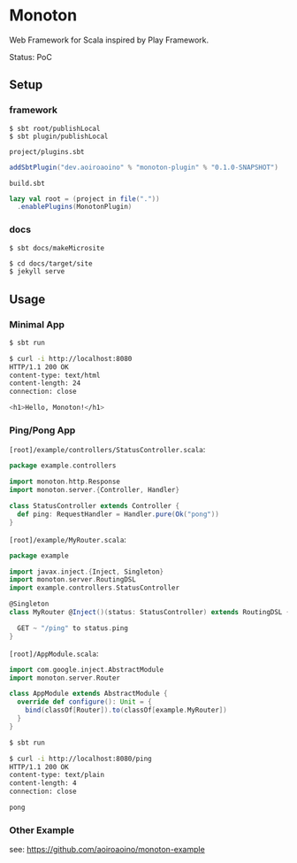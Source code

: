 # Monoton

Web Framework for Scala inspired by Play Framework.

Status: PoC

## Setup

### framework

```sbtshell
$ sbt root/publishLocal
$ sbt plugin/publishLocal
```

`project/plugins.sbt`

```scala
addSbtPlugin("dev.aoiroaoino" % "monoton-plugin" % "0.1.0-SNAPSHOT")
```

`build.sbt`

```scala
lazy val root = (project in file("."))
  .enablePlugins(MonotonPlugin)
```

### docs

```sbtshell
$ sbt docs/makeMicrosite
```

```bash
$ cd docs/target/site
$ jekyll serve
```

## Usage

### Minimal App

```bash
$ sbt run
```

```bash
$ curl -i http://localhost:8080
HTTP/1.1 200 OK
content-type: text/html
content-length: 24
connection: close

<h1>Hello, Monoton!</h1>
```

### Ping/Pong App

`[root]/example/controllers/StatusController.scala`:

```scala
package example.controllers

import monoton.http.Response
import monoton.server.{Controller, Handler}

class StatusController extends Controller {
  def ping: RequestHandler = Handler.pure(Ok("pong"))
}
```

`[root]/example/MyRouter.scala`:

```scala
package example

import javax.inject.{Inject, Singleton}
import monoton.server.RoutingDSL
import example.controllers.StatusController

@Singleton
class MyRouter @Inject()(status: StatusController) extends RoutingDSL {

  GET ~ "/ping" to status.ping
}
```

`[root]/AppModule.scala`:

```scala
import com.google.inject.AbstractModule
import monoton.server.Router

class AppModule extends AbstractModule {
  override def configure(): Unit = {
    bind(classOf[Router]).to(classOf[example.MyRouter])
  }
}
```

```bash
$ sbt run
```

```bash
$ curl -i http://localhost:8080/ping
HTTP/1.1 200 OK
content-type: text/plain
content-length: 4
connection: close

pong
```

### Other Example

see: https://github.com/aoiroaoino/monoton-example
